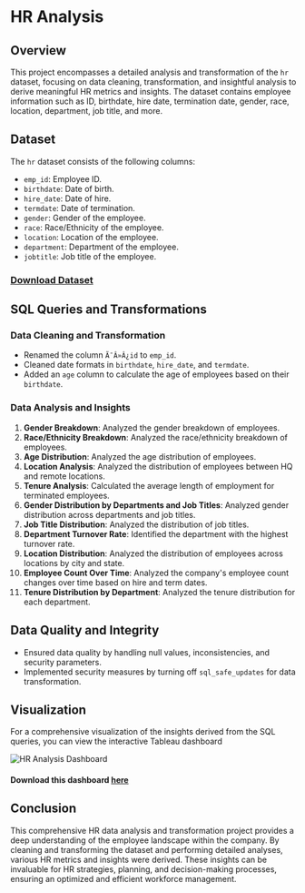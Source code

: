 # HR Analysis

## Overview

This project encompasses a detailed analysis and transformation of the `hr` dataset, focusing on data cleaning, transformation, and insightful analysis to derive meaningful HR metrics and insights. The dataset contains employee information such as ID, birthdate, hire date, termination date, gender, race, location, department, job title, and more.

## Dataset

The `hr` dataset consists of the following columns:

- `emp_id`: Employee ID.
- `birthdate`: Date of birth.
- `hire_date`: Date of hire.
- `termdate`: Date of termination.
- `gender`: Gender of the employee.
- `race`: Race/Ethnicity of the employee.
- `location`: Location of the employee.
- `department`: Department of the employee.
- `jobtitle`: Job title of the employee.

### [Download Dataset](https://github.com/NaveenJunjur/My_Portfoilio/tree/main/SQL_Projects/03-HR%20Anlaysis/Datasets)

## SQL Queries and Transformations

### Data Cleaning and Transformation

- Renamed the column `Ã¯Â»Â¿id` to `emp_id`.
- Cleaned date formats in `birthdate`, `hire_date`, and `termdate`.
- Added an `age` column to calculate the age of employees based on their `birthdate`.

### Data Analysis and Insights

1. **Gender Breakdown**: Analyzed the gender breakdown of employees.
2. **Race/Ethnicity Breakdown**: Analyzed the race/ethnicity breakdown of employees.
3. **Age Distribution**: Analyzed the age distribution of employees.
4. **Location Analysis**: Analyzed the distribution of employees between HQ and remote locations.
5. **Tenure Analysis**: Calculated the average length of employment for terminated employees.
6. **Gender Distribution by Departments and Job Titles**: Analyzed gender distribution across departments and job titles.
7. **Job Title Distribution**: Analyzed the distribution of job titles.
8. **Department Turnover Rate**: Identified the department with the highest turnover rate.
9. **Location Distribution**: Analyzed the distribution of employees across locations by city and state.
10. **Employee Count Over Time**: Analyzed the company's employee count changes over time based on hire and term dates.
11. **Tenure Distribution by Department**: Analyzed the tenure distribution for each department.

## Data Quality and Integrity

- Ensured data quality by handling null values, inconsistencies, and security parameters.
- Implemented security measures by turning off `sql_safe_updates` for data transformation.

## Visualization

For a comprehensive visualization of the insights derived from the SQL queries, you can view the interactive Tableau dashboard

![HR Analysis Dashboard](https://github.com/NaveenJunjur/My_Portfoilio/blob/main/SQL_Projects/03-HR%20Anlaysis/HR%20Analytics%20Dashboard.PNG)

#### **Download this dashboard [here](https://github.com/NaveenJunjur/My_Portfoilio/blob/main/SQL_Projects/03-HR%20Anlaysis/Packaged%20Dashboard.twbx)**

## Conclusion

This comprehensive HR data analysis and transformation project provides a deep understanding of the employee landscape within the company. By cleaning and transforming the dataset and performing detailed analyses, various HR metrics and insights were derived. These insights can be invaluable for HR strategies, planning, and decision-making processes, ensuring an optimized and efficient workforce management.

